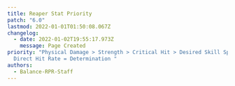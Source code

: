 ```yaml
---
title: Reaper Stat Priority
patch: "6.0"
lastmod: 2022-01-01T01:50:08.067Z
changelog:
  - date: 2022-01-02T19:55:17.973Z
    message: Page Created
priority: "Physical Damage > Strength > Critical Hit > Desired Skill Speed >
  Direct Hit Rate = Determination "
authors:
  - Balance-RPR-Staff
---
```

